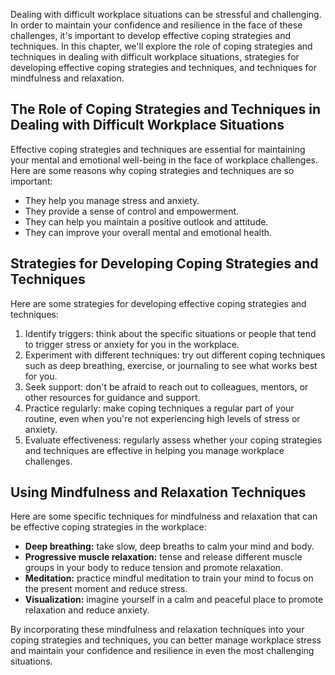 
Dealing with difficult workplace situations can be stressful and challenging. In order to maintain your confidence and resilience in the face of these challenges, it's important to develop effective coping strategies and techniques. In this chapter, we'll explore the role of coping strategies and techniques in dealing with difficult workplace situations, strategies for developing effective coping strategies and techniques, and techniques for mindfulness and relaxation.

The Role of Coping Strategies and Techniques in Dealing with Difficult Workplace Situations
-------------------------------------------------------------------------------------------

Effective coping strategies and techniques are essential for maintaining your mental and emotional well-being in the face of workplace challenges. Here are some reasons why coping strategies and techniques are so important:

* They help you manage stress and anxiety.
* They provide a sense of control and empowerment.
* They can help you maintain a positive outlook and attitude.
* They can improve your overall mental and emotional health.

Strategies for Developing Coping Strategies and Techniques
----------------------------------------------------------

Here are some strategies for developing effective coping strategies and techniques:

1. Identify triggers: think about the specific situations or people that tend to trigger stress or anxiety for you in the workplace.
2. Experiment with different techniques: try out different coping techniques such as deep breathing, exercise, or journaling to see what works best for you.
3. Seek support: don't be afraid to reach out to colleagues, mentors, or other resources for guidance and support.
4. Practice regularly: make coping techniques a regular part of your routine, even when you're not experiencing high levels of stress or anxiety.
5. Evaluate effectiveness: regularly assess whether your coping strategies and techniques are effective in helping you manage workplace challenges.

Using Mindfulness and Relaxation Techniques
-------------------------------------------

Here are some specific techniques for mindfulness and relaxation that can be effective coping strategies in the workplace:

* **Deep breathing:** take slow, deep breaths to calm your mind and body.
* **Progressive muscle relaxation:** tense and release different muscle groups in your body to reduce tension and promote relaxation.
* **Meditation:** practice mindful meditation to train your mind to focus on the present moment and reduce stress.
* **Visualization:** imagine yourself in a calm and peaceful place to promote relaxation and reduce anxiety.

By incorporating these mindfulness and relaxation techniques into your coping strategies and techniques, you can better manage workplace stress and maintain your confidence and resilience in even the most challenging situations.
